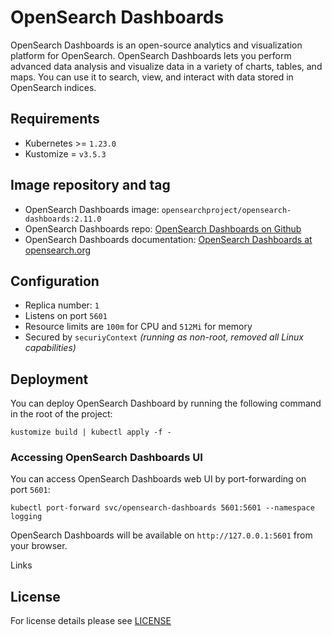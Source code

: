 # OpenSearch Dashboards

<!-- <SD-DOCS> -->

OpenSearch Dashboards is an open-source analytics and visualization platform for OpenSearch.
OpenSearch Dashboards lets you perform advanced data analysis and visualize data in a variety
of charts, tables, and maps. You can use it to search, view, and interact with data
stored in OpenSearch indices.

## Requirements

- Kubernetes >= `1.23.0`
- Kustomize = `v3.5.3`

## Image repository and tag

* OpenSearch Dashboards image: `opensearchproject/opensearch-dashboards:2.11.0`
* OpenSearch Dashboards repo: [OpenSearch Dashboards on Github][opensearch-dashboards-github]
* OpenSearch Dashboards documentation: [OpenSearch Dashboards at opensearch.org][opensearch-dashboards-doc]

## Configuration

- Replica number: `1`
- Listens on port `5601`
- Resource limits are `100m` for CPU and `512Mi` for memory
- Secured by `securiyContext` *(running as non-root, removed all Linux capabilities)*

## Deployment

You can deploy OpenSearch Dashboard by running the following command in the root of the project:

```shell
kustomize build | kubectl apply -f -
```

### Accessing OpenSearch Dashboards UI

You can access OpenSearch Dashboards web UI by port-forwarding on port `5601`:

```shell
kubectl port-forward svc/opensearch-dashboards 5601:5601 --namespace logging
```

OpenSearch Dashboards will be available on `http://127.0.0.1:5601` from your browser.

Links

[opensearch-dashboards-doc]: https://opensearch.org/docs/latest/dashboards/index/
[opensearch-dashboards-github]: https://github.com/opensearch-project/OpenSearch-Dashboards

<!-- </SD-DOCS> -->

## License

For license details please see [LICENSE](../../LICENSE)
